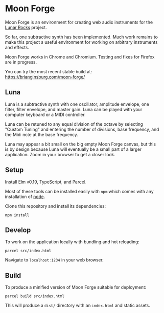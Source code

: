 # Moon Forge

Moon Forge is an environment for creating web audio instruments for the [Lunar
Rocks](https://github.com/codyshepherd/lunar-rocks) project.

So far, one subtractive synth has been implemented. Much work remains to make
this project a useful environment for working on arbitrary instruments and
effects.

Moon Forge works in Chrome and Chromium. Testing and fixes for Firefox are in progress.

You can try the most recent stable build at: https://brianginsburg.com/moon-forge/

## Luna

Luna is a subtractive synth with one oscillator, amplitude envelope, one
filter, filter envelope, and master gain. Luna can be played with your
computer keyboard or a MIDI controller.

Luna can be retuned to any equal division of the octave by selecting
"Custom Tuning" and entering the number of divisions, base frequency, and the Midi note
at the base frequency.

Luna may appear a bit small on the big empty Moon Forge canvas, but this is
by design because Luna will eventually be a small part of a larger application.
Zoom in your browser to get a closer look.

## Setup

Install [Elm](https://guide.elm-lang.org/install.html) v0.19,
[TypeScript](https://www.typescriptlang.org/index.html#download-links), and
[Parcel](https://parceljs.org/getting_started.html).

Most of these tools can be installed easily with `npm` which comes with any
installation of [node](https://nodejs.org/en/download/).

Clone this repository and install its dependencies:

```
npm install
```

## Develop

To work on the application locally with bundling and hot reloading:

```
parcel src/index.html
```

Navigate to `localhost:1234` in your web browser.

## Build

To produce a minified version of Moon Forge suitable for deployment:

```
parcel build src/index.html
```

This will produce a `dist/` directory with an `index.html` and static assets.
